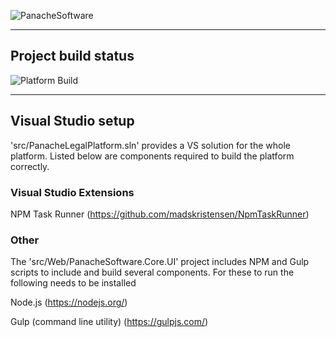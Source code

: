 ![PanacheSoftware](https://panachesoftware.github.io/img/PS-Long-Blue-sm.png)

---

## Project build status

![Platform Build](https://github.com/PanacheSoftware/PanacheLegalPlatform/workflows/Platform%20Build/badge.svg)

---

## Visual Studio setup

'src/PanacheLegalPlatform.sln' provides a VS solution for the whole platform.  Listed below are components required to build the platform correctly.

### Visual Studio Extensions

NPM Task Runner (https://github.com/madskristensen/NpmTaskRunner)

### Other

The 'src/Web/PanacheSoftware.Core.UI' project includes NPM and Gulp scripts to include and build several components.  For these to run the following needs to be installed

Node.js (https://nodejs.org/)

Gulp (command line utility) (https://gulpjs.com/)
